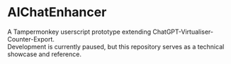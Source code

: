 # AIChatEnhancer
A Tampermonkey userscript prototype extending ChatGPT-Virtualiser-Counter-Export. <br> 
Development is currently paused, but this repository serves as a technical showcase and reference.
